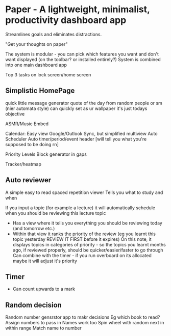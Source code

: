 # Paper - A lightweight, minimalist, productivity dashboard app 
Streamlines goals and eliminates distractions.

"Get your thoughts on paper"

The system is modular - you can pick which features you want and don't want displayed (on the toolbar? or installed entirely?)
System is combined into one main dashboard app

Top 3 tasks on lock screen/home screen



## Simplistic HomePage
quick little message generator
quote of the day from random people or sm (nier automata style)
can quickly set as ur wallpaper
it's just todays objective


ASMR/Music Embed



Calendar:
Easy view
Google/Outlook Sync, but simplified multiview
Auto Scheduler
Auto timer/period/event header [will tell you what you're supposed to be doing rn]

Priority Levels
Block generator in gaps


Tracker/heatmap

## Auto reviewer
A simple easy to read spaced repetition viewer
Tells you what to study and when

If you input a topic (for example a lecture)
it will automatically schedule when you should be reviewing this lecture topic

- Has a view where it tells you everything you should be reviewing today (and tomorrow etc.)
- Within that view it ranks the priority of the review (eg you learnt this topic yesterday REVIEW IT FIRST before it expires)
  On this note, it displays topics in categories of priority - so the topics you learnt months ago, if reviewed properly, should be quicker/easier/faster to go through
  Can combine with the timer - if you run overboard on its allocated maybe it will adjust it's priority

## Timer
- Can count upwards to a mark

## Random decision
Random number gensrstor app to makr decisions
Eg which book to read?
Assign numbers to pass in
Names work too
Spin wheel with random next in within range
Match name to number
